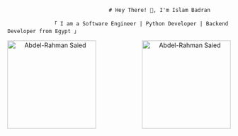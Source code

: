                                     # Hey There! 👋, I'm Islam Badran

                  「 I am a Software Engineer | Python Developer | Backend Developer from Egypt 」

<div align="center">
  <img align="right" width="200" src="https://user-images.githubusercontent.com/65187002/144930161-2f783401-8d27-4fdf-a2f7-cc0ba32f1f1f.gif" alt="Abdel-Rahman Saied">
</div>
<div align="center">
  <img align="left" width="200" src="https://user-images.githubusercontent.com/65187002/144930161-2f783401-8d27-4fdf-a2f7-cc0ba32f1f1f.gif" alt="Abdel-Rahman Saied">
</div>
